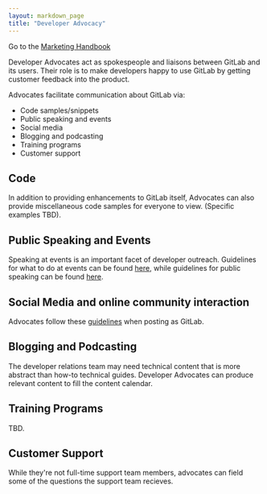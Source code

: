 ```yaml
---
layout: markdown_page
title: "Developer Advocacy"
---
```


Go to the [Marketing Handbook](/handbook/marketing)

Developer Advocates act as spokespeople and liaisons between GitLab and its users. Their role is to make developers happy to use GitLab by getting customer feedback into the product.

Advocates facilitate communication about GitLab via:

- Code samples/snippets
- Public speaking and events
- Social media
- Blogging and podcasting
- Training programs
- Customer support

## Code

In addition to providing enhancements to GitLab itself, Advocates can also provide miscellaneous code samples for everyone to view. (Specific examples TBD).

## Public Speaking and Events

Speaking at events is an important facet of developer outreach. Guidelines for what to do at events can be found [here](/handbook/marketing/developer-relations/developer-advocacy/events), while guidelines for public speaking can be found [here](/handbook/marketing/developer-relations/developer-advocacy/events/public-speaking.html).

## Social Media and online community interaction

Advocates follow these [guidelines](/handbook/social-media-guidelines) when posting as GitLab. 

## Blogging and Podcasting

The developer relations team may need technical content that is more abstract than how-to technical guides. Developer Advocates can produce relevant content to fill the content calendar.

## Training Programs

TBD.

## Customer Support

While they're not full-time support team members, advocates can field some of the questions the support team recieves.
